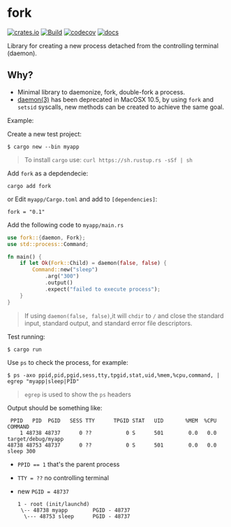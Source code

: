 # fork

[![crates.io](https://img.shields.io/crates/v/fork.svg)](https://crates.io/crates/fork)
[![Build](https://github.com/immortal/fork/actions/workflows/build.yml/badge.svg)](https://github.com/immortal/fork/actions/workflows/build.yml)
[![codecov](https://codecov.io/gh/immortal/fork/graph/badge.svg?token=LHZW56OC10)](https://codecov.io/gh/immortal/fork)
[![docs](https://docs.rs/fork/badge.svg)](https://docs.rs/fork)

Library for creating a new process detached from the controlling terminal (daemon).

## Why?

- Minimal library to daemonize, fork, double-fork a process.
- [daemon(3)](https://developer.apple.com/library/archive/documentation/System/Conceptual/ManPages_iPhoneOS/man3/daemon.3.html) has been
deprecated in MacOSX 10.5, by using `fork` and `setsid` syscalls, new methods
can be created to achieve the same goal.

Example:

Create a new test project:

    $ cargo new --bin myapp

> To install `cargo` use: `curl https://sh.rustup.rs -sSf | sh`

Add `fork` as a depdendecie:

    cargo add fork

or Edit `myapp/Cargo.toml` and add to `[dependencies]`:

    fork = "0.1"

Add the following code to `myapp/main.rs`

```rs
use fork::{daemon, Fork};
use std::process::Command;

fn main() {
    if let Ok(Fork::Child) = daemon(false, false) {
        Command::new("sleep")
            .arg("300")
            .output()
            .expect("failed to execute process");
    }
}
```

> If using `daemon(false, false)`,it will `chdir` to `/` and close the standard input, standard output, and standard error file descriptors.

Test running:

    $ cargo run

Use `ps` to check the process, for example:

    $ ps -axo ppid,pid,pgid,sess,tty,tpgid,stat,uid,%mem,%cpu,command, | egrep "myapp|sleep|PID"

> `egrep` is used to show the `ps` headers

Output should be something like:

```pre
 PPID   PID  PGID   SESS TTY      TPGID STAT   UID       %MEM  %CPU COMMAND
    1 48738 48737      0 ??           0 S      501        0.0   0.0 target/debug/myapp
48738 48753 48737      0 ??           0 S      501        0.0   0.0 sleep 300
```

* `PPID == 1` that's the parent process
* `TTY = ??` no controlling terminal
* new `PGID = 48737`

      1 - root (init/launchd)
       \-- 48738 myapp        PGID - 48737
        \--- 48753 sleep      PGID - 48737
